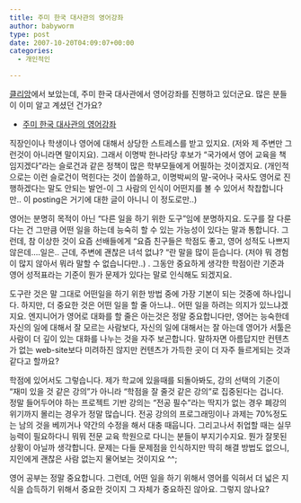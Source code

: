 ```yaml
---
title: 주미 한국 대사관의 영어강좌
author: babyworm
type: post
date: 2007-10-20T04:09:07+00:00
categories:
  - 개인적인

---
```

[클리앙][1]에서 보았는데, 주미 한국 대사관에서 영어강좌를 진행하고 있더군요. 많은 분들이 이미 알고 계셨던 건가요?

  * [주미 한국 대사관의 영어강좌][2]

직장인이나 학생이나 영어에 대해서 상당한 스트레스를 받고 있지요. (저와 제 주변만 그런것이 아니라면 말이지요). 그래서 이명박 한나라당 후보가 “국가에서 영어 교육을 책임지겠다”라는 슬로건과 같은 정책이 많은 학부모들에게 어필하는 것이겠지요. (개인적으로는 이런 슬로건이 먹힌다는 것이 씁쓸하고, 이명박씨의 말-국어나 국사도 영어로 진행하겠다는 말도 안되는 발언-이 그 사람의 인식이 어떤지를 볼 수 있어서 착찹합니다만.. 이 posting은 거기에 대한 글이 아니니 이 정도로만..)

영어는 분명히 목적이 아닌 “다른 일을 하기 위한 도구”임에 분명하지요. 도구를 잘 다룬다는 건 그만큼 어떤 일을 하는데 능숙히 할 수 있는 가능성이 있다는 말과 통합니다. 그런데, 참 이상한 것이 요즘 선배들에게 “요즘 친구들은 학점도 좋고, 영어 성적도 나쁘지 않은데….일은.. 근데, 주변에 괜찮은 녀석 없냐? “란 말을 많이 듣습니다. (저야 뭐 경험이 많지 않아서 뭐라 말할 수 없습니다만..) . 그동안 중요하게 생각한 학점이란 기준과 영어 성적표라는 기준이 뭔가 문제가 있다는 말로 인식해도 되겠지요.

도구란 것은 말 그대로 어떤일을 하기 위한 방법 중에 가장 기본이 되는 것중에 하나입니다. 하지만, 더 중요한 것은 어떤 일을 할 줄 아느냐.. 어떤 일을 하려는 의지가 있느냐겠지요. 엔지니어가 영어로 대화를 할 줄은 아는것은 정말 중요합니다만, 영어는 능숙한데 자신의 일에 대해서 잘 모르는 사람보다, 자신의 일에 대해서는 잘 아는데 영어가 서툴은 사람이 더 깊이 있는 대화를 나누는 것을 자주 보곤합니다. 말하자면 아름답지만 컨텐츠가 없는 web-site보다 미려하진 않지만 컨텐츠가 가득한 곳이 더 자주 들르게되는 것과 같다고 할까요?

학점에 있어서도 그렇습니다. 제가 학교에 있을때를 되돌아봐도, 강의 선택의 기준이 “재미 있을 것 같은 강의”가 아니라 “학점을 잘 줄것 같은 강의”로 집중된다는 겁니다. 정말 들어두어야 하는 프로젝트 기반 강의는 “전공 필수”라는 딱지가 없는 경우 폐강의 위기까지 몰리는 경우가 정말 많습니다. 전공 강의의 프로그래밍이나 과제는 70%정도는 남의 것을 베끼거나 약간의 수정을 해서 대충 때웁니다. 그리고나서 취업할 때는 실무 능력이 필요하다니 뭐뭐 전문 교육 학원으로 다니는 분들이 부지기수지요. 뭔가 잘못된 상황이 아닐까 생각합니다. 문제는 다들 문제점을 인식하지만 딱히 해결 방법도 없으니, 지인에게 괜찮은 사람 없는지 물어보는 것이지요 ^^;

영어 공부는 정말 중요합니다. 그런데, 어떤 일을 하기 위해서 영어를 익혀서 더 넓은 지식을 습득하기 위해서 중요한 것이지 그 자체가 중요하진 않아요. 그렇지 않나요?

 [1]: http://clien.career.co.kr/
 [2]: http://www.koreaembassy.org/han_koreaus/learn_eng/lecture_index.asphttp://www.koreaembassy.org/han_koreaus/learn_eng/lecture_index.asp
